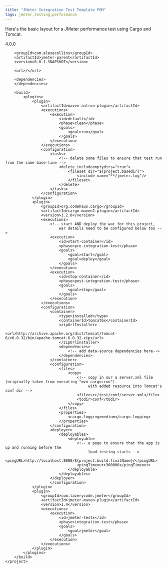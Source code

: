 ```yaml
---
title: "JMeter Integration Test Template POM"
tags: jmeter,testing,performance
---
```

<p>Here's the basic layout for a JMeter performance test using Cargo and Tomcat.</p>
	<?xml version="1.0" encoding="UTF-8"?>
	<project xmlns="http://maven.apache.org/POM/4.0.0" xmlns:xsi="http://www.w3.org/2001/XMLSchema-instance"
	         xsi:schemaLocation="http://maven.apache.org/POM/4.0.0 http://maven.apache.org/xsd/maven-4.0.0.xsd">
	    <modelVersion>4.0.0</modelVersion>
	
	    <groupId>com.alexecollins</groupId>
	    <artifactId>jmeter-parent</artifactId>
	    <version>0.0.1-SNAPSHOT</version>
	
	    <url>/</url>
	
	    <dependencies>
	    </dependencies>
	
	    <build>
	        <plugins>
	            <plugin>
	                <artifactId>maven-antrun-plugin</artifactId>
	                <executions>
	                    <execution>
	                        <id>default</id>
	                        <phase>clean</phase>
	                        <goals>
	                            <goal>run</goal>
	                        </goals>
	                    </execution>
	                </executions>
	                <configuration>
	                    <tasks>
	                        <!-- delete some files to ensure that test run from the same base-line -->
	                        <delete includeemptydirs="true">
	                            <fileset dir="${project.basedir}">
	                                <include name="**/jmeter.log"/>
	                            </fileset>
	                        </delete>
	                    </tasks>
	                </configuration>
	            </plugin>
	            <plugin>
	                <groupId>org.codehaus.cargo</groupId>
	                <artifactId>cargo-maven2-plugin</artifactId>
	                <version>1.2.0</version>
	                <executions>
	                    <!-- start AND deploy the war for this project,
	                        war details need to be configured below too -->
	                    <execution>
	                        <id>start-container</id>
	                        <phase>pre-integration-test</phase>
	                        <goals>
	                            <goal>start</goal>
	                            <goal>deploy</goal>
	                        </goals>
	                    </execution>
	                    <execution>
	                        <id>stop-container</id>
	                        <phase>post-integration-test</phase>
	                        <goals>
	                            <goal>stop</goal>
	                        </goals>
	                    </execution>
	                </executions>
	                <configuration>
	                    <container>
	                        <type>installed</type>
	                        <containerId>tomcat6x</containerId>
	                        <zipUrlInstaller>
	                            <url>http://archive.apache.org/dist/tomcat/tomcat-6/v6.0.32/bin/apache-tomcat-6.0.32.zip</url>
	                        </zipUrlInstaller>
	                        <dependencies>
	                            <!-- add data-source dependencies here-->
	                        </dependencies>
	                    </container>
	                    <configuration>
	                        <files>
	                            <copy>
	                                <!-- copy in our a server.xml file (originally taken from executing "mvn cargo:run")
	                                     with added resource into Tomcat's conf dir -->
	                                <file>src/test/conf/server.xml</file>
	                                <todir>conf</todir>
	                            </copy>
	                        </files>
	                        <properties>
	                            <cargo.logging>medium</cargo.logging>
	                        </properties>
	                    </configuration>
	                    <deployer>
	                        <deployables>
	                            <deployable>
	                                <!-- a page to ensure that the app is up and running before the
	                                     load testing starts -->
	                                <pingURL>http://localhost:8080/${project.build.finalName}/</pingURL>
	                                <pingTimeout>300000</pingTimeout>
	                            </deployable>
	                        </deployables>
	                    </deployer>
	                    </configuration>
	            </plugin>
	            <plugin>
	                <groupId>com.lazerycode.jmeter</groupId>
	                <artifactId>jmeter-maven-plugin</artifactId>
	                <version>1.4</version>
	                <executions>
	                    <execution>
	                        <id>jmeter-tests</id>
	                        <phase>integration-test</phase>
	                        <goals>
	                            <goal>jmeter</goal>
	                        </goals>
	                    </execution>
	                </executions>
	            </plugin>
	        </plugins>
	    </build>
	</project>
